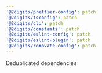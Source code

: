```yaml
---
'@2digits/prettier-config': patch
'@2digits/tsconfig': patch
'@2digits/cli': patch
'@2digits/constants': patch
'@2digits/eslint-config': patch
'@2digits/eslint-plugin': patch
'@2digits/renovate-config': patch
---
```


Deduplicated dependencies
